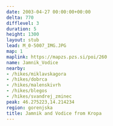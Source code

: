 ```yaml
---
date: 2003-04-27 00:00:00+00:00
delta: 770
difflevel: 3
duration: 5
height: 1300
layout: stub
lead: M_0-5007_IMG.JPG
map: 1
maplink: https://mapzs.pzs.si/poi/260
name: Jamnik_Vodice
nearby:
- /hikes/miklavskagora
- /hikes/dobrca
- /hikes/malenskivrh
- /hikes/blegos
- /hikes/svandrej_zminec
peak: 46.275223,14.214234
region: gorenjska
title: Jamnik and Vodice from Kropa
---
```

